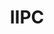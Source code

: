 ---
codehost: https://github.com/https://github.com/iipc
logohandle: netpreserve
sort: iipc
title: IIPC
twitter: https://x.com/netpreserve
website: http://netpreserve.org/
youtube: http://youtube.com/channel/UCkUsw2Lo1ahekgy_xEb11BA
---